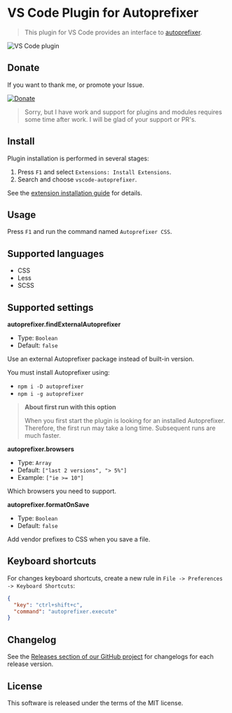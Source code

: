# VS Code Plugin for Autoprefixer

> This plugin for VS Code provides an interface to [autoprefixer](https://github.com/postcss/autoprefixer).

![VS Code plugin](https://cloud.githubusercontent.com/assets/7034281/16823311/da82a3c6-496b-11e6-8d95-0bebbf0b9607.gif)

## Donate

If you want to thank me, or promote your Issue.

[![Donate](https://img.shields.io/badge/Donate-PayPal-green.svg)](https://paypal.me/mrmlnc)

> Sorry, but I have work and support for plugins and modules requires some time after work. I will be glad of your support or PR's.

## Install

Plugin installation is performed in several stages:

  1. Press `F1` and select `Extensions: Install Extensions`.
  2. Search and choose `vscode-autoprefixer`.

See the [extension installation guide](https://code.visualstudio.com/docs/editor/extension-gallery) for details.

## Usage

Press `F1` and run the command named `Autoprefixer CSS`.

## Supported languages

  * CSS
  * Less
  * SCSS

## Supported settings

**autoprefixer.findExternalAutoprefixer**

  * Type: `Boolean`
  * Default: `false`

Use an external Autoprefixer package instead of built-in version.

You must install Autoprefixer using:

  * `npm i -D autoprefixer`
  * `npm i -g autoprefixer`

> **About first run with this option**
>
> When you first start the plugin is looking for an installed Autoprefixer. Therefore, the first run may take a long time. Subsequent runs are much faster.

**autoprefixer.browsers**

  * Type: `Array`
  * Default: `["last 2 versions", "> 5%"]`
  * Example: `["ie >= 10"]`

Which browsers you need to support.

**autoprefixer.formatOnSave**

  * Type: `Boolean`
  * Default: `false`

Add vendor prefixes to CSS when you save a file.

## Keyboard shortcuts

For changes keyboard shortcuts, create a new rule in `File -> Preferences -> Keyboard Shortcuts`:

```json
{
  "key": "ctrl+shift+c",
  "command": "autoprefixer.execute"
}
```

## Changelog

See the [Releases section of our GitHub project](https://github.com/mrmlnc/vscode-autoprefixer/releases) for changelogs for each release version.

## License

This software is released under the terms of the MIT license.
